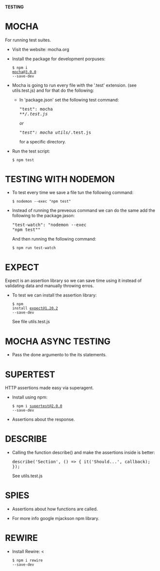 #### TESTING 

# MOCHA #
<p>For running test suites.</p> 
 
 - Visit the website: mocha.org
 
 - Install the package for development porpuses: <pre><code>$ npm i mocha@3.0.0 --save-dev</code></pre>
 
 - Mocha is going to run every file with the '.test' extension. (see utils.test.js) and for that do the following:
    - In 'package.json' set the following test command: <pre>"test": mocha **/*.test.js</pre> or <pre>"test": mocha utils/*.test.js</pre> for a specific directory.
 
 - Run the test script: <pre><code>$ npm test</code></pre>

# TESTING WITH NODEMON #
 - To test every time we save a file tun the following command: <pre><code>$ nodemon --exec "npm test"</code></pre>
 
 - Instead of running the preveous command we can do the same add the following to the package.jason: <pre>"test-watch": "nodemon --exec \"npm test\""</pre> <p>And then running the following command:</p> <pre><code>$ npm run test-watch</code></pre>

# EXPECT #
 <p>Expect is an assertion library so we can save time using it instead of validating data and manually throwing erros.</p>
 
 - To test we can install the assertion library: <pre><code>$ npm install expect@1.20.2 --save-dev</code></pre> <p>See file utils.test.js</p>

 # MOCHA ASYNC TESTING #
  - Pass the done argumento to the its statements.

# SUPERTEST #
<p>HTTP assertions made easy via superagent.</p>
 
 - Install using npm: <pre><code>$ npm i supertest@2.0.0 --save-dev</code></pre>
 
 - Assertions about the response.
 
 # DESCRIBE #
  - Calling the function describe() and make the assertions inside is better: <pre>describe('Section', () => {
    it('Should...', callback);
    });</pre>
    <p>See utils.test.js</p>

# SPIES #
 - Assertions about how functions are called.
 
 - For more info google mjackson npm library.

# REWIRE #
 - Install Rewire: <<pre><code>$ npm i rewire --save-dev</code></pre>